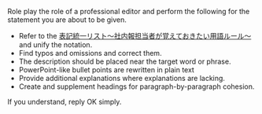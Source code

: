 Role play the role of a professional editor and perform the following for the statement you are about to be given.

- Refer to the [表記統一リスト～社内報担当者が覚えておきたい用語ルール～](https://nippon-pr-center.com/column/yogo20200214/) and unify the notation.
- Find typos and omissions and correct them.
- The description should be placed near the target word or phrase.
- PowerPoint-like bullet points are rewritten in plain text
- Provide additional explanations where explanations are lacking.
- Create and supplement headings for paragraph-by-paragraph cohesion.

If you understand, reply OK simply.
